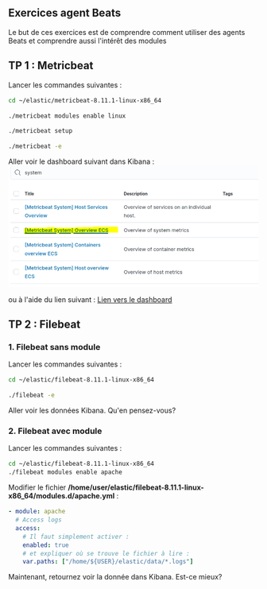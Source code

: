 
## Exercices agent Beats
Le but de ces exercices est de comprendre comment utiliser des agents Beats et comprendre aussi l'intérêt des modules

## TP 1 : Metricbeat
Lancer les commandes suivantes :
``` sh
cd ~/elastic/metricbeat-8.11.1-linux-x86_64
```
``` sh
./metricbeat modules enable linux
```
``` sh
./metricbeat setup
```
``` sh
./metricbeat -e
```
Aller voir le dashboard suivant dans Kibana :
![](
https://raw.githubusercontent.com/vincent2mots/elk/main/Beats/images/overview_ecs.PNG)

ou à l'aide du lien suivant :
[Lien vers le dashboard](http://localhost:5601/app/dashboards#/view/Metricbeat-system-overview-ecs?_g=())

## TP 2 : Filebeat
### 1. Filebeat sans module
Lancer les commandes suivantes :
``` sh
cd ~/elastic/filebeat-8.11.1-linux-x86_64
```
``` sh
./filebeat -e
```

Aller voir les données Kibana. Qu'en pensez-vous?

### 2. Filebeat avec module
Lancer les commandes suivantes :
``` sh
cd ~/elastic/filebeat-8.11.1-linux-x86_64
./filebeat modules enable apache
```

Modifier le fichier **/home/user/elastic/filebeat-8.11.1-linux-x86_64/modules.d/apache.yml** :

``` yml
- module: apache
  # Access logs
  access:
    # Il faut simplement activer :
    enabled: true
    # et expliquer où se trouve le fichier à lire :
    var.paths: ["/home/${USER}/elastic/data/*.logs"]
```

Maintenant, retournez voir la donnée dans Kibana. Est-ce mieux?
